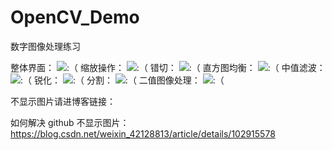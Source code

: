 # OpenCV_Demo
数字图像处理练习

整体界面：
![:（](https://github.com/XuDaHaoRen/img-folder/blob/master/%E5%9B%BE%E5%83%8F%E5%A4%84%E7%90%86/%E6%95%B4%E4%BD%93%E7%95%8C%E9%9D%A2.png)
缩放操作：
![:（](https://github.com/XuDaHaoRen/img-folder/blob/master/%E5%9B%BE%E5%83%8F%E5%A4%84%E7%90%86/%E7%BC%A9%E6%94%BE.png)
错切：
![:（](https://github.com/XuDaHaoRen/img-folder/blob/master/%E5%9B%BE%E5%83%8F%E5%A4%84%E7%90%86/%E9%94%99%E5%88%87.png)
直方图均衡：
![:（](https://github.com/XuDaHaoRen/img-folder/blob/master/%E5%9B%BE%E5%83%8F%E5%A4%84%E7%90%86/%E7%9B%B4%E6%96%B9%E5%9B%BE%E5%9D%87%E8%A1%A1.png)
中值滤波：
![:（](https://github.com/XuDaHaoRen/img-folder/blob/master/%E5%9B%BE%E5%83%8F%E5%A4%84%E7%90%86/%E4%B8%AD%E5%80%BC%E6%BB%A4%E6%B3%A2.png)
锐化：
![:（](https://github.com/XuDaHaoRen/img-folder/blob/master/%E5%9B%BE%E5%83%8F%E5%A4%84%E7%90%86/%E9%94%90%E5%8C%96.png)
分割：
![:（](https://github.com/XuDaHaoRen/img-folder/blob/master/%E5%9B%BE%E5%83%8F%E5%A4%84%E7%90%86/%E5%9B%BA%E5%AE%9A%E9%98%88%E5%80%BC%E5%88%86%E9%9A%94.png)
二值图像处理：
![:（](https://github.com/XuDaHaoRen/img-folder/blob/master/%E5%9B%BE%E5%83%8F%E5%A4%84%E7%90%86/%E4%BA%8C%E5%80%BC%E5%9B%BE%E5%83%8F%E5%A4%84%E7%90%86.png)


不显示图片请进博客链接：

如何解决 github 不显示图片：https://blog.csdn.net/weixin_42128813/article/details/102915578

